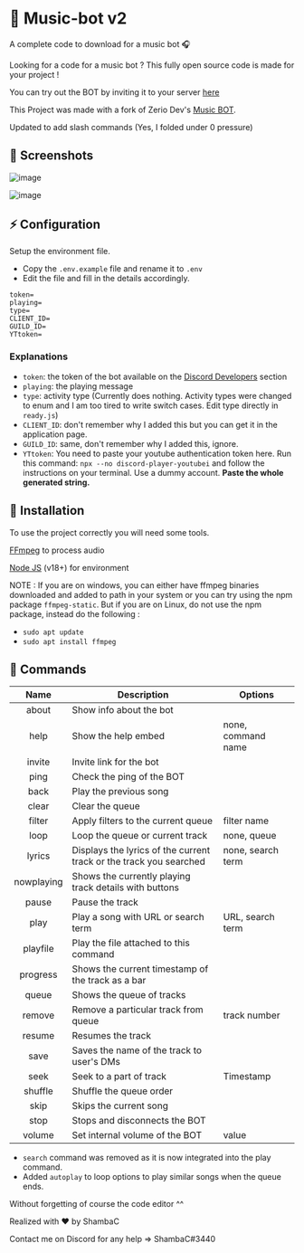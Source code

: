 # 🎵 Music-bot v2

A complete code to download for a music bot 🎧

Looking for a code for a music bot ? This fully open source code is made for your project !

You can try out the BOT by inviting it to your server [here](https://discord.com/oauth2/authorize?client_id=507874682242990081)

This Project was made with a fork of Zerio Dev's [Music BOT](https://github.com/ZerioDev/Music-bot).

Updated to add slash commands (Yes, I folded under 0 pressure)

## 📸 Screenshots
![image](https://github.com/user-attachments/assets/97116182-b368-4ff5-953e-f9e6538f5f44)

![image](https://github.com/user-attachments/assets/19ba836b-99a6-4b20-a995-d7574213f41f)

## ⚡ Configuration

Setup the environment file.
- Copy the `.env.example` file and rename it to `.env`
- Edit the file and fill in the details accordingly.

```
token=
playing=
type=
CLIENT_ID=
GUILD_ID=
YTtoken=
```

### Explanations
- `token`: the token of the bot available on the [Discord Developers](https://discordapp.com/developers/applications) section
- `playing`: the playing message
- `type`: activity type (Currently does nothing. Activity types were changed to enum and I am too tired to write switch cases. Edit type directly in `ready.js`)
- `CLIENT_ID`: don't remember why I added this but you can get it in the application page.
- `GUILD_ID`: same, don't remember why I added this, ignore.
- `YTtoken`: You need to paste your youtube authentication token here. Run this command: `npx --no discord-player-youtubei` and follow the instructions on your terminal. Use a dummy account. <b>Paste the whole generated string.</b>

## 📑 Installation

To use the project correctly you will need some tools.

[FFmpeg](https://www.ffmpeg.org) to process audio

[Node JS](https://nodejs.org/en/) (v18+) for environment

NOTE : If you are on windows, you can either have ffmpeg binaries downloaded and added to path in your system or you can try using the npm package `ffmpeg-static`. But if you are on Linux, do not use the npm package, instead do the following :
- `sudo apt update`
- `sudo apt install ffmpeg`

## 🤖 Commands

|       Name       | Description                                                        | Options              |
|:----------------:|--------------------------------------------------------------------|----------------------|
| about            | Show info about the bot                                            |                      |
| help             | Show the help embed                                                | none, command name   |
| invite           | Invite link for the bot                                            |                      |
| ping             | Check the ping of the BOT                                          |                      |
| back             | Play the previous song                                             |                      |
| clear            | Clear the queue                                                    |                      |
| filter           | Apply filters to the current queue                                 | filter name          |
| loop             | Loop the queue or current track                                    | none, queue          |
| lyrics           | Displays the lyrics of the current track or the track you searched | none, search term    |
| nowplaying       | Shows the currently playing track details with buttons             |                      |
| pause            | Pause the track                                                    |                      |
| play             | Play a song with URL or search term                                | URL, search term     |
| playfile         | Play the file attached to this command                             |                      |
| progress         | Shows the current timestamp of the track as a bar                  |                      |
| queue            | Shows the queue of tracks                                          |                      |
| remove           | Remove a particular track from queue                               | track number         |
| resume           | Resumes the track                                                  |                      |
| save             | Saves the name of the track to user's DMs                          |                      |
| seek             | Seek to a part of track                                            | Timestamp            |
| shuffle          | Shuffle the queue order                                            |                      |
| skip             | Skips the current song                                             |                      |
| stop             | Stops and disconnects the BOT                                      |                      |
| volume           | Set internal volume of the BOT                                     | value                |

- `search` command was removed as it is now integrated into the play command.
- Added `autoplay` to loop options to play similar songs when the queue ends.

Without forgetting of course the code editor ^^

Realized with ❤️ by ShambaC

Contact me on Discord for any help => ShambaC#3440
